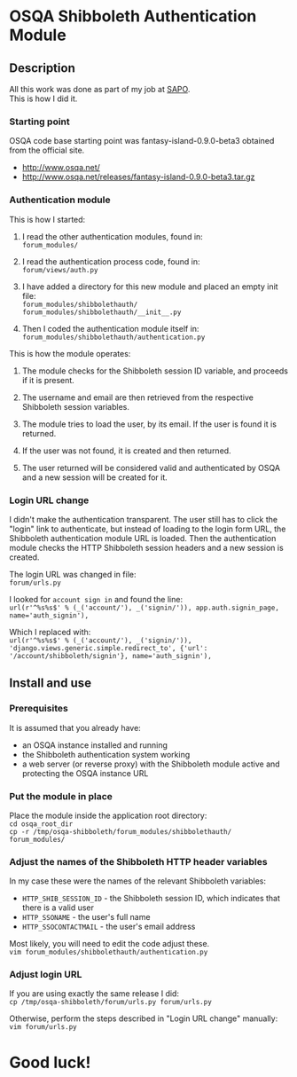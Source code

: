 # OSQA Shibboleth Authentication Module


## Description

All this work was done as part of my job at [SAPO](http://www.sapo.pt/).  
This is how I did it.


### Starting point

OSQA code base starting point was fantasy-island-0.9.0-beta3 obtained from the official site.
* http://www.osqa.net/
* http://www.osqa.net/releases/fantasy-island-0.9.0-beta3.tar.gz


### Authentication module

This is how I started:

1. I read the other authentication modules, found in:  
    `forum_modules/`

2. I read the authentication process code, found in:  
    `forum/views/auth.py`

3. I have added a directory for this new module and placed an empty init file:  
    `forum_modules/shibbolethauth/`  
    `forum_modules/shibbolethauth/__init__.py`

4. Then I coded the authentication module itself in:  
    `forum_modules/shibbolethauth/authentication.py`

This is how the module operates:

1. The module checks for the Shibboleth session ID variable, and proceeds if it is present.

2. The username and email are then retrieved from the respective Shibboleth session variables.

3. The module tries to load the user, by its email. If the user is found it is returned.

4. If the user was not found, it is created and then returned.

5. The user returned will be considered valid and authenticated by OSQA and a new session will be created for it.

### Login URL change

I didn't make the authentication transparent. The user still has to click the "login" link to authenticate, but instead of loading to the login form URL, the Shibboleth authentication module URL is loaded. Then the authentication module checks the HTTP Shibboleth session headers and a new session is created.  

The login URL was changed in file:  
    `forum/urls.py`

I looked for `account sign in` and found the line:  
    `url(r'^%s%s$' % (_('account/'), _('signin/')), app.auth.signin_page, name='auth_signin'),`

Which I replaced with:  
    `url(r'^%s%s$' % (_('account/'), _('signin/')), 'django.views.generic.simple.redirect_to', {'url': '/account/shibboleth/signin'}, name='auth_signin'),`


## Install and use


### Prerequisites

It is assumed that you already have:
* an OSQA instance installed and running
* the Shibboleth authentication system working
* a web server (or reverse proxy) with the Shibboleth module active and protecting the OSQA instance URL


### Put the module in place

Place the module inside the application root directory:  
    `cd osqa_root_dir`  
    `cp -r /tmp/osqa-shibboleth/forum_modules/shibbolethauth/ forum_modules/`

### Adjust the names of the Shibboleth HTTP header variables

In my case these were the names of the relevant Shibboleth variables:
* `HTTP_SHIB_SESSION_ID` - the Shibboleth session ID, which indicates that there is a valid user
* `HTTP_SSONAME` - the user's full name
* `HTTP_SSOCONTACTMAIL` - the user's email address

Most likely, you will need to edit the code adjust these.  
    `vim forum_modules/shibbolethauth/authentication.py`

### Adjust login URL

If you are using exactly the same release I did:  
    `cp /tmp/osqa-shibboleth/forum/urls.py forum/urls.py`

Otherwise, perform the steps described in "Login URL change" manually:  
    `vim forum/urls.py`

# Good luck!

